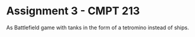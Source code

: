 # Assignment 3 - CMPT 213
As Battlefield game with tanks in the form of a tetromino instead of ships.  
